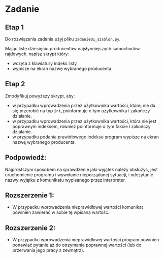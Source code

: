 # Zadanie
## Etap 1
Do rozwiązania zadania użyj pliku `zadanie01_szablon.py`.

Mając listę dziesięciu producentów najsłynniejszych samochodów rajdowych, napisz skrypt który:
- wczyta z klawiatury indeks listy
- wypisze na ekran nazwę wybranego producenta

## Etap 2

Zmodyfikuj powyższy skrypt, aby:
- w przypadku wprowadzenia przez użytkownika wartości, której nie da się przerobić na typ `int`, poinformuje o tym użytkownika i zakończy działanie.
- w przypadku wprowadzenia przez użytkownika wartości, która nie jest poprawnym indeksem, również poinformuje o tym fakcie i zakończy działanie.
- w przypadku podania prawidłowego indeksu program wypisze na ekran nazwę wybranego producenta.

## Podpowiedź:
Najprostszym sposobem na sprawdzenie jaki wyjątek należy obsłużyć, jest uruchomienie programu i wywołanie nieporządanej sytuacji, i odczytanie nazwy wyjątku z komunikatu wypisanego przez interpreter.

## Rozszerzenie 1:
- W przypadku wprowadzenia nieprawidłowej wartości komunikat powinien zawierać w sobie tę wpisaną wartość.

## Rozszerzenie 2:
- W przypadku wprowadzenia nieprawidłowej wartości program powinien ponawiać pytanie aż do otrzymania poprawnej wartości (lub do przerwania jego pracy z zewnątrz). 
